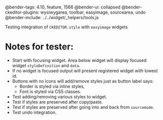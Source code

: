 @bender-tags: 4.10, feature, 1566
@bender-ui: collapsed
@bender-ckeditor-plugins: wysiwygarea, toolbar, easyimage, sourcearea, undo
@bender-include: ../../widget/_helpers/tools.js

Testing integration of `CKEDITOR.style` with `easyimage` widgets

# Notes for tester:

* Start with focusing widget. Area below widget will display focused widget `styleDefinition` and `data`.
* If no widget is focused output will present registered widget with lowest id.
* Buttons with no icons will add/remove styles just as button label says:
	- Border is styled via inline styles,
	- Font is styled via CSS classes.
* Test adding/removing various styles to widget.
* Test if styles are preserved after copy/paste.
* Test if styles are preserved after going into and back from `sourcemode`.
* Test undo integration.
